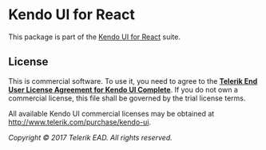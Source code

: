 # Kendo UI for React

This package is part of the [Kendo UI for React](http://www.telerik.com/kendo-react-ui/) suite.

## License

This is commercial software. To use it, you need to agree to the [**Telerik End User License Agreement for Kendo UI Complete**](http://www.telerik.com/purchase/license-agreement/kendo-ui-complete). If you do not own a commercial license, this file shall be governed by the trial license terms.

All available Kendo UI commercial licenses may be obtained at http://www.telerik.com/purchase/kendo-ui.

*Copyright © 2017 Telerik EAD. All rights reserved.*
